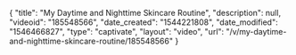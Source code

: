{
    "title": "My Daytime and Nighttime Skincare Routine",
    "description": null,
    "videoid": "185548566",
    "date_created": "1544221808",
    "date_modified": "1546466827",
    "type": "captivate",
    "layout": "video",
    "url": "\/v\/my-daytime-and-nighttime-skincare-routine\/185548566"
}
